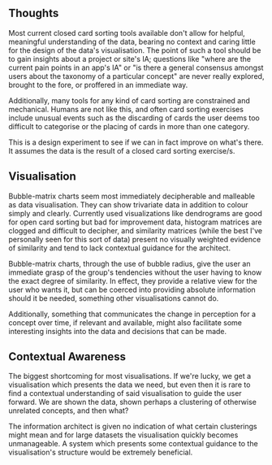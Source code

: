 ## Thoughts
Most current closed card sorting tools available don't allow for helpful, meaningful understanding of the data, bearing no context and caring little for the design of the data's visualisation. The point of such a tool should be to gain insights about a project or site's IA; questions like "where are the current pain points in an app's IA" or "is there a general consensus amongst users about the taxonomy of a particular concept" are never really explored, brought to the fore, or proffered in an immediate way.

Additionally, many tools for any kind of card sorting are constrained and mechanical. Humans are not like this, and often card sorting exercises include unusual events such as the discarding of cards the user deems too difficult to categorise or the placing of cards in more than one category.

This is a design experiment to see if we can in fact improve on what's there. It assumes the data is the result of a closed card sorting exercise/s.

## Visualisation

Bubble-matrix charts seem most immediately decipherable and malleable as data visualisation. They can show trivariate data in addition to colour simply and clearly. Currently used visualizations like dendrograms are good for open card sorting but bad for improvement data, histogram matrices are clogged and difficult to decipher, and similarity matrices (while the best I've personally seen for this sort of data) present no visually weighted evidence of similarity and tend to lack contextual guidance for the architect.

Bubble-matrix charts, through the use of bubble radius, give the user an immediate grasp of the group's tendencies without the user having to know the exact degree of similarity. In effect, they provide a relative view for the user who wants it, but can be coerced into providing absolute information should it be needed, something other visualisations cannot do. 

Additionally, something that communicates the change in perception for a concept over time, if relevant and available, might also facilitate some interesting insights into the data and decisions that can be made. 

## Contextual Awareness

The biggest shortcoming for most visualisations. If we're lucky, we get a visualisation which presents the data we need, but even then it is rare to find a contextual understanding of said visualisation to guide the user forward. We are shown the data, shown perhaps a clustering of otherwise unrelated concepts, and then what? 

The information architect is given no indication of what certain clusterings might mean and for large datasets the visualisation quickly becomes unmanageable. A system which presents some contextual guidance to the visualisation's structure would be extremely beneficial.
